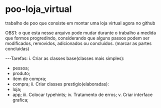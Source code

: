 # poo-loja_virtual
trabalho de poo que consiste em montar uma loja virtual agora no github

OBS1: o que esta nesse arquivo pode mudar durante o trabalho a medida que formos progredindo, considerando que alguns passos podem ser
modificados, removidos, adicionados ou concluidos. (marcar as partes concluidas)

---Tarefas:
i. Criar as classes base(classes mais simples):
- pessoa;
- produto;
- item de compra;
- compra;
ii. Criar classes prestigio(elaboradas):
- loja;
- app;
iii. Colocar typehints;
iv. Tratamento de erros;
v. Criar interface grafica;
